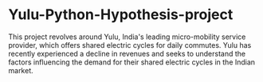 # Yulu-Python-Hypothesis-project
This project revolves around Yulu, India's leading micro-mobility service provider, which offers shared electric cycles for daily commutes. Yulu has recently experienced a decline in revenues and seeks to understand the factors influencing the demand for their shared electric cycles in the Indian market.

